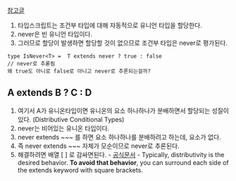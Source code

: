 [참고글](https://ui.toast.com/weekly-pick/ko_20220323#never-%ED%83%80%EC%9E%85%EC%9D%80-%EC%96%B4%EB%96%BB%EA%B2%8C-%EA%B2%80%EC%82%AC%ED%95%A0%EA%B9%8C)

1. 타입스크립트는 조건부 타입에 대해 자동적으로 유니언 타입을 할당한다.
2. never은 빈 유니언 타입이다.
3. 그러므로 할당이 발생하면 할당할 것이 없으므로 조건부 타입은 never로 평가된다.

```tsx
type IsNever<T> =  T extends never ? true : false
// never로 추롣됨
왜 true도 아니로 false로 아니고 never로 추론되는걸까?
```

## A extends B ? C : D

1. 여기서 A가 유니온타입이면 유니온의 요소 하나하나가 분배하면서 할당되는 성질이 있다. (Distributive Conditional Types)
2. never는 비어있는 유니온 타입이다.
3. never extends ~~~ 를 하면 요소 하나하나를 분배하려고 하는데, 요소가 없다.
4. 즉 never extends ~~~ 자체가 모순이므로 never로 추론된다.
5. 해결하려면 배열 [ ] 로 감싸면된다. - [공식문서](https://www.typescriptlang.org/docs/handbook/2/conditional-types.html) - Typically, distributivity is the desired behavior. **To avoid that behavior**, you can surround each side of the extends keyword with square brackets.
